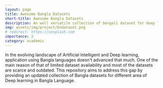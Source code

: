 ```yaml
---
layout: page
title: Awesome Bangla Datasets
short-title: Awesome Bangla Datasets
description: An well versatile collection of bengali dataset for deep learning tasks. 
img: assets/img/project/bndataset.png
# redirect: https://unsplash.com
importance: 2
category: academic
---
```


In the evolving landscape of Artificial Intelligent and Deep learning, application using Bangla languages doesn't advanced that much. One of the main reason of that of limited dataset availability and most of the datasets are scarce and outdated. This repository aims to address this gap by providing an updated collection of Bangla datasets for different area of Deep learning in Bangla Language.